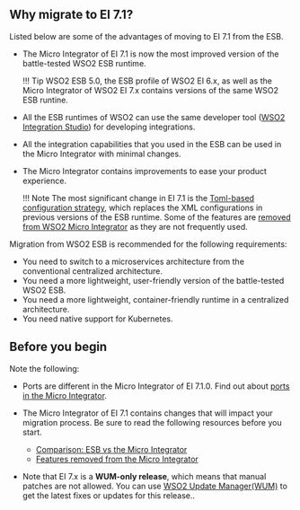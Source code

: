 ## Why migrate to EI 7.1?

Listed below are some of the advantages of moving to EI 7.1 from the ESB.

-	The Micro Integrator of EI 7.1 is now the most improved version of the battle-tested WSO2 ESB runtime.

	!!! Tip
		WSO2 ESB 5.0, the ESB profile of WSO2 EI 6.x, as well as the Micro Integrator of WSO2 EI 7.x contains versions of the same WSO2 ESB runtine. 

-	All the ESB runtimes of WSO2 can use the same developer tool ([WSO2 Integration Studio](../../../develop/WSO2-Integration-Studio)) for developing integrations. 

-	All the integration capabilities that you used in the ESB can be used in the Micro Integrator with minimal changes.

-	The Micro Integrator contains improvements to ease your product experience.

	!!! Note
		The most significant change in EI 7.1 is the [Toml-based configuration strategy](../../../references/config-catalog), which replaces the XML configurations in previous versions of the ESB runtime. Some of the features are [removed from WSO2 Micro Integrator](../../../overview/about-this-release-7.1.0/#features-removed) as they are not frequently used. 

Migration from WSO2 ESB is recommended for the following requirements:
 
-	You need to switch to a microservices architecture from the conventional centralized architecture.
-	You need a more lightweight, user-friendly version of the battle-tested WSO2 ESB.
-	You need a more lightweight, container-friendly runtime in a centralized architecture.
-	You need native support for Kubernetes.

## Before you begin

Note the following:

-	Ports are different in the Micro Integrator of EI 7.1.0. Find out about [ports in the Micro Integrator](../../../setup/changing_default_ports).
-	The Micro Integrator of EI 7.1 contains changes that will impact your migration process. Be sure to read the following resources before you start. 

	-	[Comparison: ESB vs the Micro Integrator](../../../overview/about-this-release-7.1.0/#feature-comparison)
	-	[Features removed from the Micro Integrator](../../../overview/about-this-release-7.1.0/#features-removed)

-	Note that EI 7.x is a **WUM-only release**, which means that manual patches are not allowed. You can use [WSO2 Update Manager(WUM)](https://docs.wso2.com/display/updates/WSO2+Updates) to get the latest fixes or updates for this release..